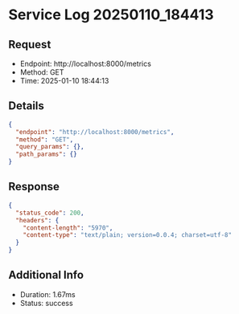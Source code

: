 # Service Log 20250110_184413

## Request
- Endpoint: http://localhost:8000/metrics
- Method: GET
- Time: 2025-01-10 18:44:13

## Details
```json
{
  "endpoint": "http://localhost:8000/metrics",
  "method": "GET",
  "query_params": {},
  "path_params": {}
}
```

## Response
```json
{
  "status_code": 200,
  "headers": {
    "content-length": "5970",
    "content-type": "text/plain; version=0.0.4; charset=utf-8"
  }
}
```

## Additional Info
- Duration: 1.67ms
- Status: success
